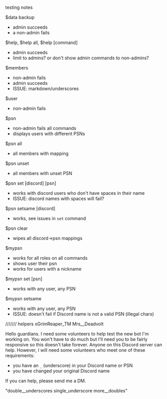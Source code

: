 testing notes

$data backup
- admin succeeds
- a non-admin fails

$help, $help all, $help [command]
- admin succeeds
- limit to admins? or don't show admin commands to non-admins?

$members
- non-admin fails
- admin succeeds
- ISSUE: markdown/underscores

$user
- non-admin fails

$psn
- non-admin fails all commands
- displays users with different PSNs

$psn all
- all members with mapping

$psn unset
- all members with unset PSN

$psn set [discord] [psn]
- works with discord users who don't have spaces in their name
- ISSUE: discord names with spaces will fail?

$psn setsame [discord]
- works, see issues in `set` command

$psn clear
- wipes all discord->psn mappings

$mypsn
- works for all roles on all commands
- shows user their psn
- works for users with a nickname

$mypsn set [psn]
- works with any user, any PSN

$mypsn setsame
- works with any user, any PSN
- ISSUE: doesn't fail if Discord name is not a valid PSN (illegal chars)


/////// helpers
xGrimReaper_TM
Mrs__Deadvolt


Hello guardians. I need some volunteers to help test the new bot I'm working on. You won't have to do much but I'll need you to be fairly responsive so this doesn't take forever. Anyone on this Discord server can help. However, I will need some volunteers who meet one of these requirements:

+ you have an `_` (underscore) in your Discord name or PSN
+ you have changed your original Discord name

If you can help, please send me a DM.



"double__underscores single_underscore more__doubles"

